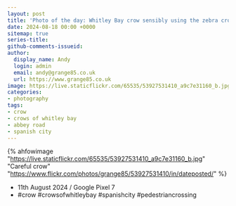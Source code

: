```yaml
---
layout: post
title: 'Photo of the day: Whitley Bay crow sensibly using the zebra crossing'
date: 2024-08-18 00:00 +0000
sitemap: true
series-title:
github-comments-issueid:
author:
  display_name: Andy
  login: admin
  email: andy@grange85.co.uk
  url: https://www.grange85.co.uk
image: https://live.staticflickr.com/65535/53927531410_a9c7e31160_b.jpg
categories:
- photography
tags:
- crow
- crows of whitley bay
- abbey road
- spanish city
---
```

{% ahfowimage "https://live.staticflickr.com/65535/53927531410_a9c7e31160_b.jpg" "Careful crow" "https://www.flickr.com/photos/grange85/53927531410/in/dateposted/" %}

- 11th August 2024 / Google Pixel 7
- #crow #crowsofwhitleybay #spanishcity #pedestriancrossing
